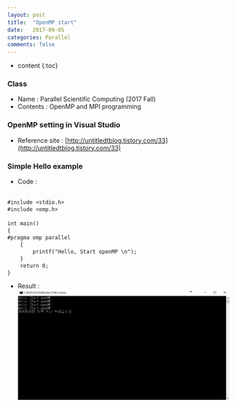 ```yaml
---
layout: post
title:  "OpenMP start"
date:   2017-09-05
categories: Parallel
comments: false
---
```


* content
{:toc}

### Class
* Name : Parallel Scientific Computing (2017 Fall)
* Contents : OpenMP and MPI programming

### OpenMP setting in Visual Studio
* Reference site :  [http://untitledtblog.tistory.com/33](http://untitledtblog.tistory.com/33)

### Simple Hello example
* Code :   
```

#include <stdio.h>
#include <omp.h>

int main()
{
#pragma omp parallel
	{
		printf("Hello, Start openMP \n");
	}
	return 0;
}

```

* Result :   
![hello_result](./_posts/Parallel/hello.PNG)
